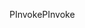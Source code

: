 <span data-ttu-id="06d62-101">PInvoke</span><span class="sxs-lookup"><span data-stu-id="06d62-101">PInvoke</span></span>